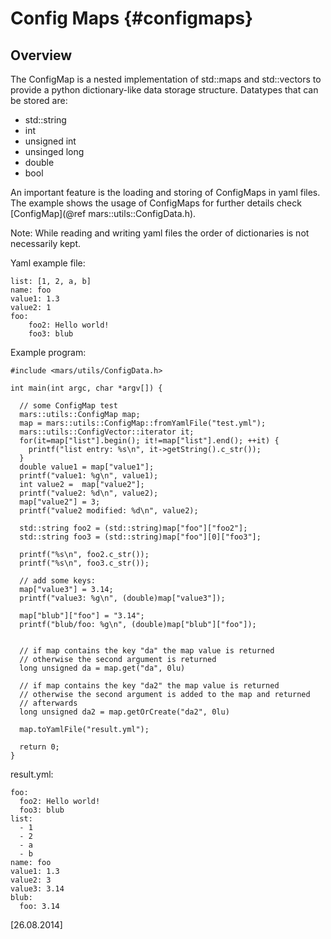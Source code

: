 Config Maps {#configmaps}
===========

## Overview

The ConfigMap is a nested implementation of std::maps and std::vectors to provide a python dictionary-like data storage structure. Datatypes that can be stored are:

 - std::string
 - int
 - unsigned int
 - unsinged long
 - double
 - bool

An important feature is the loading and storing of ConfigMaps in yaml files. The example shows the usage of ConfigMaps for further details check [ConfigMap](@ref mars::utils::ConfigData.h).

Note: While reading and writing yaml files the order of dictionaries is not necessarily kept.

Yaml example file:

    list: [1, 2, a, b]
    name: foo
    value1: 1.3
    value2: 1
    foo:
        foo2: Hello world!
        foo3: blub

Example program:

    #include <mars/utils/ConfigData.h>

    int main(int argc, char *argv[]) {

      // some ConfigMap test
      mars::utils::ConfigMap map;
      map = mars::utils::ConfigMap::fromYamlFile("test.yml");
      mars::utils::ConfigVector::iterator it;
      for(it=map["list"].begin(); it!=map["list"].end(); ++it) {
        printf("list entry: %s\n", it->getString().c_str());
      }
      double value1 = map["value1"];
      printf("value1: %g\n", value1);
      int value2 =  map["value2"];
      printf("value2: %d\n", value2);
      map["value2"] = 3;
      printf("value2 modified: %d\n", value2);

      std::string foo2 = (std::string)map["foo"]["foo2"];
      std::string foo3 = (std::string)map["foo"][0]["foo3"];

      printf("%s\n", foo2.c_str());
      printf("%s\n", foo3.c_str());

      // add some keys:
      map["value3"] = 3.14;
      printf("value3: %g\n", (double)map["value3"]);

      map["blub"]["foo"] = "3.14";
      printf("blub/foo: %g\n", (double)map["blub"]["foo"]);


      // if map contains the key "da" the map value is returned
      // otherwise the second argument is returned
      long unsigned da = map.get("da", 0lu)

      // if map contains the key "da2" the map value is returned
      // otherwise the second argument is added to the map and returned
      // afterwards
      long unsigned da2 = map.getOrCreate("da2", 0lu)

      map.toYamlFile("result.yml");

      return 0;
    }

result.yml:

    foo:
      foo2: Hello world!
      foo3: blub
    list:
      - 1
      - 2
      - a
      - b
    name: foo
    value1: 1.3
    value2: 3
    value3: 3.14
    blub:
      foo: 3.14


\[26.08.2014\]

